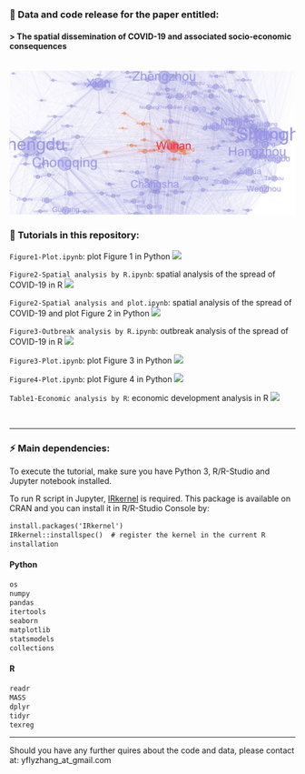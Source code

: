 ### 📝 Data and code release for the paper entitled: 
#### > The spatial dissemination of COVID-19 and associated socio-economic consequences
<br/>

<img src="human_mobility_network.jpg" alt="Your image title" width="650"/>



<br/>

### 🚀 Tutorials in this repository:

`Figure1-Plot.ipynb`: plot Figure 1 in Python
<img src="https://img.shields.io/badge/python-3670A0?style=for-the-badge&logo=python&logoColor=ffdd54" height="15"/>

`Figure2-Spatial analysis by R.ipynb`: spatial analysis of the spread of COVID-19 in R
<img src="https://img.shields.io/badge/r-%23276DC3.svg?style=for-the-badge&logo=r&logoColor=white" height="17.5"/>

`Figure2-Spatial analysis and plot.ipynb`: spatial analysis of the spread of COVID-19 and plot Figure 2 in Python
<img src="https://img.shields.io/badge/python-3670A0?style=for-the-badge&logo=python&logoColor=ffdd54" height="15"/>

`Figure3-Outbreak analysis by R.ipynb`: outbreak analysis of the spread of COVID-19 in R
<img src="https://img.shields.io/badge/r-%23276DC3.svg?style=for-the-badge&logo=r&logoColor=white" height="17.5"/>

`Figure3-Plot.ipynb`: plot Figure 3 in Python
<img src="https://img.shields.io/badge/python-3670A0?style=for-the-badge&logo=python&logoColor=ffdd54" height="15"/>

`Figure4-Plot.ipynb`: plot Figure 4 in Python
<img src="https://img.shields.io/badge/python-3670A0?style=for-the-badge&logo=python&logoColor=ffdd54" height="15"/>

`Table1-Economic analysis by R`: economic development analysis in R
<img src="https://img.shields.io/badge/r-%23276DC3.svg?style=for-the-badge&logo=r&logoColor=white" height="17.5"/>

<br/>

---
### ⚡ Main dependencies:

To execute the tutorial, make sure you have Python 3, R/R-Studio and Jupyter notebook installed.

To run R script in Jupyter, [IRkernel](https://github.com/IRkernel/IRkernel) is required. This package is available on CRAN and you can install it in R/R-Studio Console by:
```
install.packages('IRkernel')
IRkernel::installspec()  # register the kernel in the current R installation
```

#### Python
  ```
  os
  numpy
  pandas
  itertools
  seaborn
  matplotlib
  statsmodels
  collections
  ```

#### R
  ```
  readr
  MASS
  dplyr
  tidyr
  texreg
  ```



---

Should you have any further quires about the code and data, please contact at: yflyzhang_at_gmail.com
